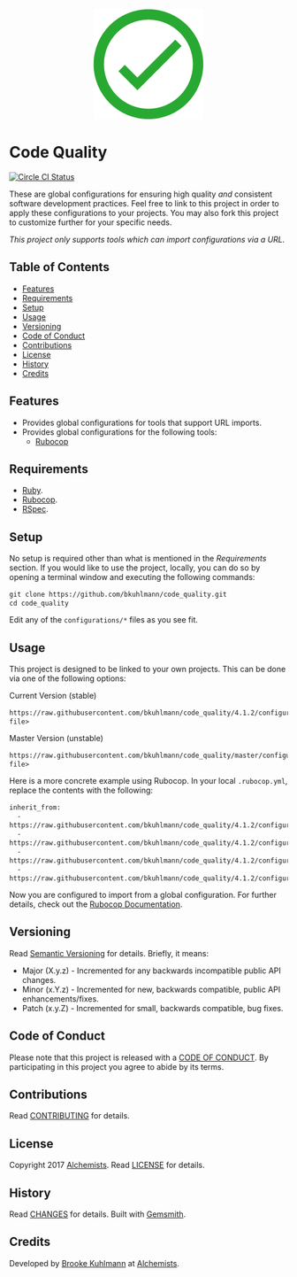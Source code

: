 <p align="center">
  <img src="code_quality.png" alt="Code Quality Icon"/>
</p>

# Code Quality

[![Circle CI Status](https://circleci.com/gh/bkuhlmann/code_quality.svg?style=svg)](https://circleci.com/gh/bkuhlmann/code_quality)

These are global configurations for ensuring high quality *and* consistent software development
practices. Feel free to link to this project in order to apply these configurations to your
projects. You may also fork this project to customize further for your specific needs.

*This project only supports tools which can import configurations via a URL.*

<!-- Tocer[start]: Auto-generated, don't remove. -->

## Table of Contents

  - [Features](#features)
  - [Requirements](#requirements)
  - [Setup](#setup)
  - [Usage](#usage)
  - [Versioning](#versioning)
  - [Code of Conduct](#code-of-conduct)
  - [Contributions](#contributions)
  - [License](#license)
  - [History](#history)
  - [Credits](#credits)

<!-- Tocer[finish]: Auto-generated, don't remove. -->

## Features

- Provides global configurations for tools that support URL imports.
- Provides global configurations for the following tools:
  - [Rubocop](https://github.com/bbatsov/rubocop)

## Requirements

- [Ruby](https://www.ruby-lang.org).
- [Rubocop](https://github.com/bbatsov/rubocop).
- [RSpec](https://rspec.info).

## Setup

No setup is required other than what is mentioned in the *Requirements* section. If you would like
to use the project, locally, you can do so by opening a terminal window and executing the following
commands:

    git clone https://github.com/bkuhlmann/code_quality.git
    cd code_quality

Edit any of the `configurations/*` files as you see fit.

## Usage

This project is designed to be linked to your own projects. This can be done via one of the
following options:

Current Version (stable)

    https://raw.githubusercontent.com/bkuhlmann/code_quality/4.1.2/configurations/<choose file>

Master Version (unstable)

    https://raw.githubusercontent.com/bkuhlmann/code_quality/master/configurations/<choose file>

Here is a more concrete example using Rubocop. In your local `.rubocop.yml`, replace the contents
with the following:

    inherit_from:
      - https://raw.githubusercontent.com/bkuhlmann/code_quality/4.1.2/configurations/rubocop/ruby.yml
      - https://raw.githubusercontent.com/bkuhlmann/code_quality/4.1.2/configurations/rubocop/performance.yml
      - https://raw.githubusercontent.com/bkuhlmann/code_quality/4.1.2/configurations/rubocop/rails.yml
      - https://raw.githubusercontent.com/bkuhlmann/code_quality/4.1.2/configurations/rubocop/rspec.yml

Now you are configured to import from a global configuration. For further details, check out the
[Rubocop Documentation](http://bit.ly/2DeUr8p).

## Versioning

Read [Semantic Versioning](https://semver.org) for details. Briefly, it means:

- Major (X.y.z) - Incremented for any backwards incompatible public API changes.
- Minor (x.Y.z) - Incremented for new, backwards compatible, public API enhancements/fixes.
- Patch (x.y.Z) - Incremented for small, backwards compatible, bug fixes.

## Code of Conduct

Please note that this project is released with a [CODE OF CONDUCT](CODE_OF_CONDUCT.md). By
participating in this project you agree to abide by its terms.

## Contributions

Read [CONTRIBUTING](CONTRIBUTING.md) for details.

## License

Copyright 2017 [Alchemists](https://www.alchemists.io).
Read [LICENSE](LICENSE.md) for details.

## History

Read [CHANGES](CHANGES.md) for details.
Built with [Gemsmith](https://github.com/bkuhlmann/gemsmith).

## Credits

Developed by [Brooke Kuhlmann](https://www.alchemists.io) at
[Alchemists](https://www.alchemists.io).
